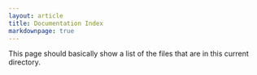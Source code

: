 ```yaml
---
layout: article
title: Documentation Index
markdownpage: true
---
```


This page should basically show a list of the files that are in this current directory.